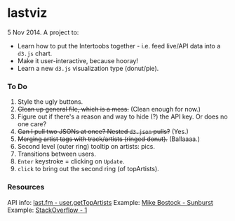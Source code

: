 lastviz
=======

5 Nov 2014. A project to:
* Learn how to put the Intertoobs together - i.e. feed live/API data into a `d3.js` chart.
* Make it user-interactive, because hooray!
* Learn a new `d3.js` visualization type (donut/pie). 

### To Do
1. Style the ugly buttons.
2. ~~Clean up general file, which is a mess.~~ (Clean enough for now.)
3. Figure out if there's a reason and way to hide (?) the API key. Or does no one care?
4. ~~Can I pull two JSONs at once? Nested `d3.json` pulls?~~ (Yes.)
5. ~~Merging artist tags with track/artists (ringed donut).~~ (Ballaaaa.)
6. Second level (outer ring) tooltip on artists: pics.
7. Transitions between users.
8. `Enter` keystroke = clicking on `Update`. 
9. `click` to bring out the second ring (of topArtists).


### Resources

API info: [last.fm - user.getTopArtists](http://www.last.fm/api/show/user.getTopArtists)
Example: [Mike Bostock - Sunburst](http://bl.ocks.org/mbostock/4063423)
Example: [StackOverflow - 1](https://stackoverflow.com/questions/19717519/update-d3-pie-chart-with-new-data-json)

